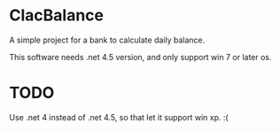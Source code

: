 ClacBalance
===========

A simple project for a bank to calculate daily balance.

This software needs .net 4.5 version, and only support win 7 or later os.

TODO
====

Use .net 4 instead of .net 4.5, so that let it support win xp. :(
